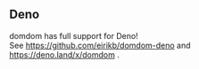 ## Deno

domdom has full support for Deno!  
See https://github.com/eirikb/domdom-deno and https://deno.land/x/domdom .
